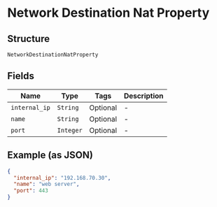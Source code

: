 
# Network Destination Nat Property

## Structure

`NetworkDestinationNatProperty`

## Fields

| Name | Type | Tags | Description |
|  --- | --- | --- | --- |
| `internal_ip` | `String` | Optional | - |
| `name` | `String` | Optional | - |
| `port` | `Integer` | Optional | - |

## Example (as JSON)

```json
{
  "internal_ip": "192.168.70.30",
  "name": "web server",
  "port": 443
}
```

